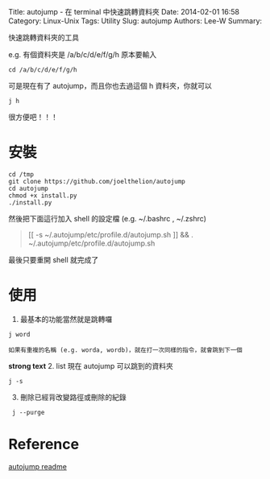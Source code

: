 Title: autojump - 在 terminal 中快速跳轉資料夾
Date: 2014-02-01 16:58
Category: Linux-Unix
Tags: Utility
Slug: autojump
Authors: Lee-W
Summary: 


快速跳轉資料夾的工具

<!--more-->

e.g.
有個資料夾是 /a/b/c/d/e/f/g/h
原本要輸入
```shell
cd /a/b/c/d/e/f/g/h
```

可是現在有了 autojump，而且你也去過這個 h 資料夾，你就可以
```shell
j h
```
很方便吧！！！

# 安裝
```shell
cd /tmp
git clone https://github.com/joelthelion/autojump
cd autojump
chmod +x install.py
./install.py
```

然後把下面這行加入 shell 的設定檔 (e.g. ~/.bashrc  ,  ~/.zshrc)
> [[ -s ~/.autojump/etc/profile.d/autojump.sh ]] && . ~/.autojump/etc/profile.d/autojump.sh 

最後只要重開 shell 就完成了

# 使用
1. 最基本的功能當然就是跳轉囉
```shell
j word
```
    如果有重複的名稱 (e.g. worda, wordb)，就在打一次同樣的指令，就會跳到下一個
**strong text**
2. list 現在 autojump 可以跳到的資料夾
```shell 
j -s 
```

3. 刪除已經背改變路徑或刪除的紀錄
```shell 
 j --purge
```

# Reference
[autojump readme](https://github.com/joelthelion/autojump/blob/master/README.md)
